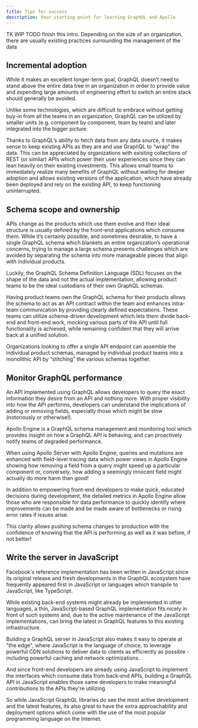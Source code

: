 ```yaml
---
title: Tips for success
description: Your starting point for learning GraphQL and Apollo
---
```


TK WIP TODO finish this intro.  Depending on the size of an organization, there are usually existing practices surrounding the management of the data 

<h2 id="incremental-adoption">Incremental adoption</h2>

While it makes an excellent longer-term goal, GraphQL doesn’t need to stand above the entire data tree in an organization in order to provide value and expending large amounts of engineering effort to switch an entire stack should generally be avoided.

Unlike some technologies, which are difficult to embrace without getting buy-in from all the teams in an organization, GraphQL can be utilized by smaller units (e.g. component by component, team by team) and later integrated into the bigger picture.

Thanks to GraphQL’s ability to fetch data from any data source, it makes sense to keep existing APIs as they are and use GraphQL to “wrap” the data.  This can be appreciated by organizations with existing collections of REST (or similar) APIs which power their user experiences since they can lean heavily on their existing investments.  This allows small teams to immediately realize many benefits of GraphQL without waiting for deeper adoption and allows existing versions of the application, which have already been deployed and rely on the existing API, to keep functioning uninterrupted.

<h2 id="schema">Schema scope and ownership</h2>

APIs change as the products which use them evolve and their ideal structure is usually defined by the front-end applications which consume them.  While it’s certainly possible, and sometimes desirable, to have a single GraphQL schema which blankets an entire organization’s operational concerns, trying to manage a large schema presents challenges which are avoided by separating the schema into more manageable pieces that align with individual products.

Luckily, the GraphQL Schema Definition Language (SDL) focuses on the shape of the data and not the actual implementation, allowing product teams to be the ideal custodians of their own GraphQL schemas.

Having product teams own the GraphQL schema for their products allows the schema to act as an API contract within the team and enhances intra-team communication by providing clearly defined expectations.  These teams can utilize schema-driven development which lets them divide back-end and front-end work, mocking various parts of the API until full functionality is achieved, while remaining confident that they will arrive back at a unified solution.

Organizations looking to offer a single API endpoint can assemble the individual product schemas, managed by individual product teams into a monolithic API by “stitching” the various schemas together.

<h2 id="performance">Monitor GraphQL performance</h2>

An API implemented using GraphQL allows developers to query the exact information they desire from an API and nothing more.  With proper visibility into how the API performs, developers can understand the implications of adding or removing fields, especially those which might be slow (notoriously or otherwise!).

Apollo Engine is a GraphQL schema management and monitoring tool which provides insight on how a GraphQL API is behaving, and can proactively notify teams of degraded performance.

When using Apollo Server with Apollo Engine, queries and mutations are enhanced with field-level tracing data which power views in Apollo Engine showing how removing a field from a query might speed up a particular component or, conversely, how adding a seemingly innocent field might actually do more harm than good!

In addition to empowering front-end developers to make quick, educated decisions during development, the detailed metrics in Apollo Engine allow those who are responsible for data performance to quickly identify where improvements can be made and be made aware of bottlenecks or rising error rates if issues arise.

This clarity allows pushing schema changes to production with the confidence of knowing that the API is performing as well as it was before, if not better!

<h2 id="javascript">Write the server in JavaScript</h2>

Facebook's reference implementation has been written in JavaScript since its original release and fresh developments in the GraphQL ecosystem have frequently appeared first in JavaScript or languages which transpile to JavaScript, like TypeScript.

While existing back-end systems might already be implemented in other languages, a thin, JavaScript-based GraphQL implementation fits nicely in front of such systems and, due to the active maintenance of the JavaScript implementations, can bring the latest in GraphQL features to this existing infrastructure.

Building a GraphQL server in JavaScript also makes it easy to operate at "the edge", where JavaScript is the language of choice, to leverage powerful CDN solutions to deliver data to clients as efficiently as possible - including powerful caching and network optimizations.

And since front-end developers are already using JavaScript to implement the interfaces which consume data from back-end APIs, building a GraphQL API in JavaScript enables those same developers to make meaningful contributions to the APIs they're utilizing.

So while JavaScript GraphQL libraries do see the most active development and the latest features, its also great to have the extra approachability and deployment options which come with the use of the most popular programming language on the Internet.
